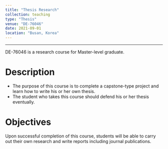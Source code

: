```yaml
---
title: "Thesis Research"
collection: teaching
type: "Thesis"
venue: "DE-76046" 
date: 2021-09-01
location: "Busan, Korea"
---
```

---

DE-76046 is a research course for Master-level graduate.

Description
======
+ The purpose of this course is to complete a capstone-type project
and learn how to write his or her own thesis.
+ The student who takes this course should defend his or her thesis eventually.

Objectives 
======
Upon successful completion of this course, students will be able to
carry out their own research and write reports including journal publications.

